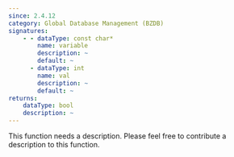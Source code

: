 ```yaml
---
since: 2.4.12
category: Global Database Management (BZDB)
signatures:
    - - dataType: const char*
        name: variable
        description: ~
        default: ~
      - dataType: int
        name: val
        description: ~
        default: ~
returns:
    dataType: bool
    description: ~
---
```


This function needs a description. Please feel free to contribute a description to this function.
